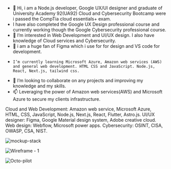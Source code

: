 - 👋 Hi, i am a Node.js developer, Google UX/UI designer and graduate of University Academy 92(UA92) Cloud and Cybersecurity Bootcamp were i passed the CompTia cloud essentials+ exam.
- I have also completed the Google UX Design professional course and currently working though the Google Cybersecurity professional course.
- 👀 I’m interested in Web Development and UI/UX design. I also have knowledge of Cloud services and Cybersecurity.
- 🌱 i am a huge fan of Figma which i use for for design and VS code for development.
-     I’m currently learning Microsoft Azure, Amazon web services (AWS) and general web development. HTML CSS and JavaScript. Node.js, React, Next.js, tailwind css.
- 💞️ I’m looking to collaborate on any projects and improving my knowledge and my skills.
- 📫 Leveraging the power of Amazon web services(AWS) and Microsoft Azure to secure my clients infrastructure.

Cloud and Web Development: Amazon web service, Microsoft Azure, HTML, CSS, JavaScript, Node.js, Next.js, React, Flutter, Astro.js. 
UI/UX designer: Figma, Google Material design system, Adobe creative cloud.
Web design: Webflow, Microsoft power apps.
Cybersecurity: OSINT, CISA, OWASP, CSA, NIST.

![mockup-stack](https://github.com/tadyPi/tadyPi/assets/129111332/c2043fab-4ce5-4b9e-93c3-98646834dafc)


![Wireframe - 1](https://github.com/tadyPi/tadyPi/assets/129111332/8b5c959a-5c78-406a-a699-598b3c936abf)



![Octo-pilot](https://github.com/tadyPi/tadyPi/assets/129111332/f9522459-6d1b-495a-9194-b8aec2b5322c)
